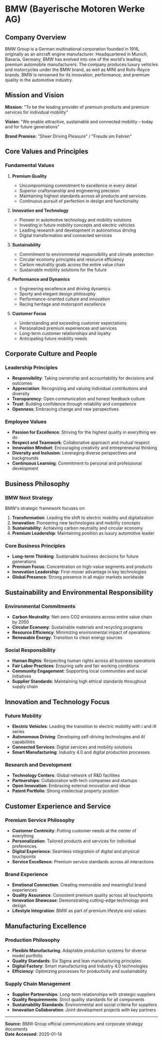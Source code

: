 # BMW (Bayerische Motoren Werke AG)

## Company Overview

BMW Group is a German multinational corporation founded in 1916, originally as an aircraft engine manufacturer. Headquartered in Munich, Bavaria, Germany, BMW has evolved into one of the world's leading premium automobile manufacturers. The company produces luxury vehicles and motorcycles under the BMW brand, as well as MINI and Rolls-Royce brands. BMW is renowned for its innovation, performance, and premium quality in the automotive industry.

## Mission and Vision

**Mission:** "To be the leading provider of premium products and premium services for individual mobility"

**Vision:** "We enable attractive, sustainable and connected mobility – today and for future generations"

**Brand Promise:** "Sheer Driving Pleasure" / "Freude am Fahren"

## Core Values and Principles

### Fundamental Values

1. **Premium Quality**
   - Uncompromising commitment to excellence in every detail
   - Superior craftsmanship and engineering precision
   - Maintaining highest standards across all products and services
   - Continuous pursuit of perfection in design and functionality

2. **Innovation and Technology**
   - Pioneer in automotive technology and mobility solutions
   - Investing in future mobility concepts and electric vehicles
   - Leading research and development in autonomous driving
   - Digital transformation and connected services

3. **Sustainability**
   - Commitment to environmental responsibility and climate protection
   - Circular economy principles and resource efficiency
   - Carbon neutrality goals across the entire value chain
   - Sustainable mobility solutions for the future

4. **Performance and Dynamics**
   - Engineering excellence and driving dynamics
   - Sporty and elegant design philosophy
   - Performance-oriented culture and innovation
   - Racing heritage and motorsport excellence

5. **Customer Focus**
   - Understanding and exceeding customer expectations
   - Personalized premium experiences and services
   - Long-term customer relationships and loyalty
   - Anticipating future mobility needs

## Corporate Culture and People

### Leadership Principles
- **Responsibility**: Taking ownership and accountability for decisions and outcomes
- **Appreciation**: Recognizing and valuing individual contributions and diversity
- **Transparency**: Open communication and honest feedback culture
- **Trust**: Building confidence through reliability and competence
- **Openness**: Embracing change and new perspectives

### Employee Values
- **Passion for Excellence**: Striving for the highest quality in everything we do
- **Respect and Teamwork**: Collaborative approach and mutual respect
- **Innovation Mindset**: Encouraging creativity and entrepreneurial thinking
- **Diversity and Inclusion**: Leveraging diverse perspectives and backgrounds
- **Continuous Learning**: Commitment to personal and professional development

## Business Philosophy

### BMW Next Strategy
BMW's strategic framework focuses on:

1. **Transformation**: Leading the shift to electric mobility and digitalization
2. **Innovation**: Pioneering new technologies and mobility concepts
3. **Sustainability**: Achieving carbon neutrality and circular economy
4. **Premium Leadership**: Maintaining position as luxury automotive leader

### Core Business Principles
- **Long-term Thinking**: Sustainable business decisions for future generations
- **Premium Focus**: Concentration on high-value segments and products
- **Innovation Leadership**: First-mover advantage in key technologies
- **Global Presence**: Strong presence in all major markets worldwide

## Sustainability and Environmental Responsibility

### Environmental Commitments
- **Carbon Neutrality**: Net-zero CO2 emissions across entire value chain by 2050
- **Circular Economy**: Sustainable materials and recycling programs
- **Resource Efficiency**: Minimizing environmental impact of operations
- **Renewable Energy**: Transition to clean energy sources

### Social Responsibility
- **Human Rights**: Respecting human rights across all business operations
- **Fair Labor Practices**: Ensuring safe and fair working conditions
- **Community Engagement**: Supporting local communities and social initiatives
- **Supplier Standards**: Maintaining high ethical standards throughout supply chain

## Innovation and Technology Focus

### Future Mobility
- **Electric Vehicles**: Leading the transition to electric mobility with i and iX series
- **Autonomous Driving**: Developing self-driving technologies and AI capabilities
- **Connected Services**: Digital services and mobility solutions
- **Smart Manufacturing**: Industry 4.0 and digital production processes

### Research and Development
- **Technology Centers**: Global network of R&D facilities
- **Partnerships**: Collaboration with tech companies and startups
- **Open Innovation**: Embracing external innovation and ideas
- **Patent Portfolio**: Strong intellectual property position

## Customer Experience and Service

### Premium Service Philosophy
- **Customer Centricity**: Putting customer needs at the center of everything
- **Personalization**: Tailored products and services for individual preferences
- **Digital Experience**: Seamless integration of digital and physical touchpoints
- **Service Excellence**: Premium service standards across all interactions

### Brand Experience
- **Emotional Connection**: Creating memorable and meaningful brand experiences
- **Quality Assurance**: Consistent premium quality across all touchpoints
- **Innovation Showcase**: Demonstrating cutting-edge technology and design
- **Lifestyle Integration**: BMW as part of premium lifestyle and values

## Manufacturing Excellence

### Production Philosophy
- **Flexible Manufacturing**: Adaptable production systems for diverse model portfolio
- **Quality Standards**: Six Sigma and lean manufacturing principles
- **Digital Factory**: Smart manufacturing and Industry 4.0 technologies
- **Efficiency**: Optimizing processes for productivity and sustainability

### Supply Chain Management
- **Supplier Partnerships**: Long-term relationships with strategic suppliers
- **Quality Requirements**: Strict quality standards for all components
- **Sustainability Standards**: Environmental and social criteria for suppliers
- **Innovation Collaboration**: Joint development projects with key partners

---
**Source:** BMW Group official communications and corporate strategy documents  
**Date Accessed:** 2025-01-14